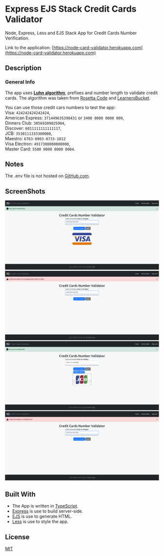 # Express EJS Stack Credit Cards Validator

Node, Express, Less and EJS Stack App for Credit Cards Number Verification.

Link to the application: [https://node-card-validator.herokuapp.com](https://node-card-validator.herokuapp.com)

## Description

### General Info

The app uses **[Luhn algorithm](https://en.wikipedia.org/wiki/Luhn_algorithm)**, prefixes and number length to validate
credit cards. The algorithm was taken from
[Rosetta Code](https://rosettacode.org/wiki/Luhn_test_of_credit_card_numbers#JavaScript) and
[LearnersBucket](LearnersBucket).

You can use those credit cars numbers to test the app:\
Visa: `424242424242424`,\
American Express: `371449635398431` or `3400 0000 0000 009`,\
Dinners Club: `30569309025904`,\
Discover: `6011111111111117`,\
JCB: `3530111333300000`,\
Maestro: `6763-0903-0733-1012`\
Visa Electron: `4917300800000000`,\
Master Card: `5500 0000 0000 0004`.

## Notes

The .env file is not hosted on [GitHub.com](https://github.com).

## ScreenShots

<img alt="Screen 1" src="./screenShots/screen_1.png">
<img alt="Screen 2" src="./screenShots/screen_2.png">
<img alt="Screen 3" src="./screenShots/screen_3.png">
<img alt="Screen 4" src="./screenShots/screen_4.png">

## Built With

- The App is written in [TypeScript](https://www.typescriptlang.org).
- [Express](https://expressjs.com) is use to build server-side.
- [EJS](https://ejs.co) is use to generate HTML.
- [Less](https://lesscss.org) is use to style the app.

## License

[MIT](https://choosealicense.com/licenses/mit)
